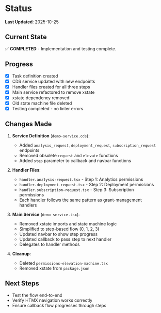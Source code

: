 # Status

**Last Updated**: 2025-10-25

## Current State
✅ **COMPLETED** - Implementation and testing complete.

## Progress
- [x] Task definition created
- [x] CDS service updated with new endpoints
- [x] Handler files created for all three steps
- [x] Main service refactored to remove xstate
- [x] xstate dependency removed
- [x] Old state machine file deleted
- [x] Testing completed - no linter errors

## Changes Made
1. **Service Definition** (`demo-service.cds`):
   - Added `analysis_request`, `deployment_request`, `subscription_request` endpoints
   - Removed obsolete `request` and `elevate` functions
   - Added `step` parameter to callback and navbar functions

2. **Handler Files**:
   - `handler.analysis-request.tsx` - Step 1: Analytics permissions
   - `handler.deployment-request.tsx` - Step 2: Deployment permissions  
   - `handler.subscription-request.tsx` - Step 3: Subscription permissions
   - Each handler follows the same pattern as grant-management handlers

3. **Main Service** (`demo-service.tsx`):
   - Removed xstate imports and state machine logic
   - Simplified to step-based flow (0, 1, 2, 3)
   - Updated navbar to show step progress
   - Updated callback to pass step to next handler
   - Delegates to handler methods

4. **Cleanup**:
   - Deleted `permissions-elevation-machine.tsx`
   - Removed xstate from `package.json`

## Next Steps
- Test the flow end-to-end
- Verify HTMX navigation works correctly
- Ensure callback flow progresses through steps
